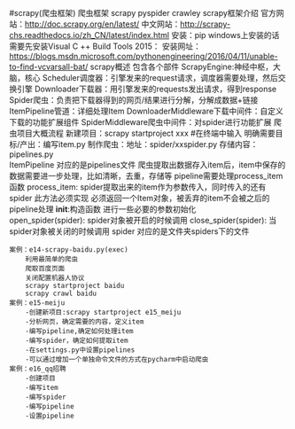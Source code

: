 #scrapy(爬虫框架)
    爬虫框架
        scrapy
        pyspider
        crawley
    scrapy框架介绍
        官方网站：http://doc.scrapy.org/en/latest/
        中文网站：http://scrapy-chs.readthedocs.io/zh_CN/latest/index.html
        安装：pip
        windows上安装的话 需要先安装Visual C ++ Build Tools 2015：
            安装网址：https://blogs.msdn.microsoft.com/pythonengineering/2016/04/11/unable-to-find-vcvarsall-bat/
    scrapy概述
        包含各个部件
            ScrapyEngine:神经中枢，大脑，核心
            Scheduler调度器：引擎发来的request请求，调度器需要处理，然后交换引擎
            Downloader下载器：用引擎发来的requests发出请求，得到response
            Spider爬虫：负责把下载器得到的网页/结果进行分解，分解成数据+链接
            ItemPipeline管道：详细处理Item
            DownloaderMiddleware下载中间件：自定义下载的功能扩展组件
            SpiderMiddleware爬虫中间件：对spider进行功能扩展
    爬虫项目大概流程
        新建项目：scrapy startproject xxx  #在终端中输入
        明确需要目标/产出：编写item.py
        制作爬虫：地址：spider/xxspider.py
        存储内容：pipelines.py    
    ItemPipeline
        对应的是pipelines文件
        爬虫提取出数据存入item后，item中保存的数据需要进一步处理，比如清晰，去重，存储等
        pipeline需要处理process_item函数
        process_item:
            spider提取出来的item作为参数传入，同时传入的还有spider
            此方法必须实现
            必须返回一个Item对象，被丢弃的item不会被之后的pipeline处理
        __init__:构造函数
            进行一些必要的参数初始化        
        open_spider(spider):
            spider对象被开启的时候调用
        close_spider(spider):
            当spider对象被关闭的时候调用
    spider
        对应的是文件夹spiders下的文件
        
    案例：e14-scrapy-baidu.py(exec)
        利用最简单的爬虫
        爬取百度页面
        关闭配置机器人协议
        scrapy startproject baidu
        scrapy crawl baidu
    案例：e15-meiju
        -创建新项目:scrapy startproject e15_meiju
        -分析网页，确定需要的内容，定义item
        -编写pipeline,确定如何处理item
        -编写spider，确定如何提取item
        -在settings.py中设置pipelines
        -可以通过增加一个单独命令文件的方式在pycharm中启动爬虫
    案例：e16_qq招聘
        -创建项目
        -编写item
        -编写spider
        -编写pipeline
        -设置pipeline